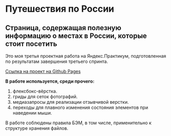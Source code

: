 # Путешествия по России
## Страница, содержащая полезную информацию о местах в России, которые стоит посетить

Это моя третья проектная работа на Яндекс.Практикум, подготовленная по результатам завершения третьего спринта.

[Ссылка на проект на Github Pages](https://alyonagn.github.io/russian-travel/)

**В работе используется, среди прочего:** 

1. флексбокс-вёрстка.
2. гриды для сеток фотографий.
3. медиазапросы для реализации отзывчивой верстки.
4. переходы для плавного изменения состояния элементов при наведении мыши.
 

В работе соблюдены правила БЭМ, в том числе, применительно к структуре хранения файлов.
